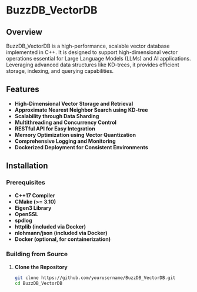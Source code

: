 # BuzzDB_VectorDB

## Overview

BuzzDB_VectorDB is a high-performance, scalable vector database implemented in C++. It is designed to support high-dimensional vector operations essential for Large Language Models (LLMs) and AI applications. Leveraging advanced data structures like KD-trees, it provides efficient storage, indexing, and querying capabilities.

## Features

- **High-Dimensional Vector Storage and Retrieval**
- **Approximate Nearest Neighbor Search using KD-tree**
- **Scalability through Data Sharding**
- **Multithreading and Concurrency Control**
- **RESTful API for Easy Integration**
- **Memory Optimization using Vector Quantization**
- **Comprehensive Logging and Monitoring**
- **Dockerized Deployment for Consistent Environments**

## Installation

### Prerequisites

- **C++17 Compiler**
- **CMake (>= 3.10)**
- **Eigen3 Library**
- **OpenSSL**
- **spdlog**
- **httplib (included via Docker)**
- **nlohmann/json (included via Docker)**
- **Docker (optional, for containerization)**

### Building from Source

1. **Clone the Repository**

   ```bash
   git clone https://github.com/yourusername/BuzzDB_VectorDB.git
   cd BuzzDB_VectorDB
